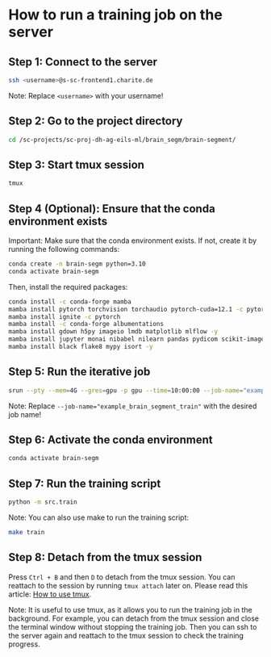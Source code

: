 # How to run a training job on the server

## Step 1: Connect to the server

```bash
ssh <username>@s-sc-frontend1.charite.de
```

Note: Replace `<username>` with your username!

## Step 2: Go to the project directory

```bash
cd /sc-projects/sc-proj-dh-ag-eils-ml/brain_segm/brain-segment/
```

## Step 3: Start tmux session

```bash
tmux
```

## Step 4 (Optional): Ensure that the conda environment exists

Important: Make sure that the conda environment exists. If not, create it by running the following commands:

```bash
conda create -n brain-segm python=3.10
conda activate brain-segm
```

Then, install the required packages:

```bash
conda install -c conda-forge mamba
mamba install pytorch torchvision torchaudio pytorch-cuda=12.1 -c pytorch -c nvidia
mamba install ignite -c pytorch
mamba install -c conda-forge albumentations
mamba install gdown h5py imageio lmdb matplotlib mlflow -y
mamba install jupyter monai nibabel nilearn pandas pydicom scikit-image scikit-learn scipy seaborn tensorboard tqdm transformers pydantic -y
mamba install black flake8 mypy isort -y
```

## Step 5: Run the iterative job

```bash
srun --pty --mem=4G --gres=gpu -p gpu --time=10:00:00 --job-name="example_brain_segment_train" bash
```

Note: Replace `--job-name="example_brain_segment_train"` with the desired job name!

## Step 6: Activate the conda environment

```bash
conda activate brain-segm
```

## Step 7: Run the training script

```bash
python -m src.train
```

Note: You can also use make to run the training script:

```bash
make train
```

## Step 8: Detach from the tmux session

Press `Ctrl + B` and then `D` to detach from the tmux session.
You can reattach to the session by running `tmux attach` later on.
Please read this article: [How to use tmux](https://linuxize.com/post/getting-started-with-tmux/).

Note: It is useful to use tmux, as it allows you to run the training job in the background.
For example, you can detach from the tmux session and close the terminal window without stopping the training job.
Then you can ssh to the server again and reattach to the tmux session to check the training progress.
